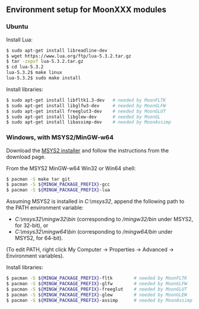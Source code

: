 
## Environment setup for MoonXXX modules

### Ubuntu

Install Lua:

```sh
$ sudo apt-get install libreadline-dev
$ wget https://www.lua.org/ftp/lua-5.3.2.tar.gz
$ tar -zxpvf lua-5.3.2.tar.gz
$ cd lua-5.3.2
lua-5.3.2$ make linux
lua-5.3.2$ sudo make install
```

Install libraries:

```sh
$ sudo apt-get install libfltk1.3-dev   # needed by MoonFLTK
$ sudo apt-get install libglfw3-dev     # needed by MoonGLFW
$ sudo apt-get install freeglut3-dev    # needed by MoonGLUT
$ sudo apt-get install libglew-dev      # needed by MoonGL
$ sudo apt-get install libassimp-dev    # needed by MoonAssimp
```

### Windows, with MSYS2/MinGW-w64

Download the [MSYS2 installer](https://msys2.github.io/) and
follow the instructions from the download page.

From the MSYS2 MinGW-w64 Win32 or Win64 shell:

```sh
$ pacman -S make tar git 
$ pacman -S ${MINGW_PACKAGE_PREFIX}-gcc
$ pacman -S ${MINGW_PACKAGE_PREFIX}-lua
```

Assuming MSYS2 is installed in _C:\msys32_, append the following path
to the PATH environment variable:
- _C:\msys32\mingw32\bin_   (corresponding to _/mingw32/bin_ under MSYS2, for 32-bit), or
- _C:\msys32\mingw64\bin_   (corresponding to _/mingw64/bin_ under MSYS2, for 64-bit).

(To edit PATH, right click My Computer -> Properties -> Advanced ->  Environment variables).

Install libraries:

```sh
$ pacman -S ${MINGW_PACKAGE_PREFIX}-fltk        # needed by MoonFLTK
$ pacman -S ${MINGW_PACKAGE_PREFIX}-glfw        # needed by MoonGLFW
$ pacman -S ${MINGW_PACKAGE_PREFIX}-freeglut    # needed by MoonGLUT
$ pacman -S ${MINGW_PACKAGE_PREFIX}-glew        # needed by MoonGLEW
$ pacman -S ${MINGW_PACKAGE_PREFIX}-assimp      # needed by MoonAssimp
```

